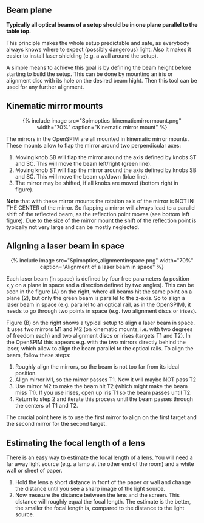 ---
---
## Beam plane

**Typically all optical beams of a setup should be in one plane parallel to the table top.**

This principle makes the whole setup predictable and safe, as everybody always knows where to expect (possibly dangerous) light. Also it makes it easier to install laser shielding (e.g. a wall around the setup).

A simple means to achieve this goal is by defining the beam height before starting to build the setup. This can be done by mounting an iris or alignment disc with its hole on the desired beam hight. Then this tool can be used for any further alignment.

## Kinematic mirror mounts

<center>
{% include image src="Spimoptics_kinematicmirrormount.png" width="70%" caption="Kinematic mirror mount" %}
</center>

The mirrors in the OpenSPIM are all mounted in kinematic mirror mounts. These mounts allow to flap the mirror around two perpendicular axes:

1.  Moving knob SB will flap the mirror around the axis defined by knobs ST and SC. This will move the beam left/right (green line).
2.  Moving knob ST will flap the mirror around the axis defined by knobs SB and SC. This will move the beam up/down (blue line).
3.  The mirror may be shifted, if all knobs are moved (bottom right in figure).

**Note** that with these mirror mounts the rotation axis of the mirror is NOT IN THE CENTER of the mirror. So flapping a mirror will always lead to a parallel shift of the reflected beam, as the reflection point moves (see bottom left figure). Due to the size of the mirror mount the shift of the reflection point is typically not very large and can be mostly neglected.

## Aligning a laser beam in space

<center>
{% include image src="Spimoptics_alignmentinspace.png" width="70%" caption="Alignment of a laser beam in space" %}
</center>

Each laser beam (in space) is defined by four free parameters (a position x,y on a plane in space and a direction defined by two angles). This can be seen in the figure (A) on the right, where all beams hit the same point on a plane (2), but only the green beam is parallel to the z-axis. So to align a laser beam in space (e.g. parallel to an optical rail, as in the OpenSPIM), it needs to go through two points in space (e.g. two alignment discs or irises).

Figure (B) on the right shows a typical setup to align a laser beam in space. It uses two mirrors M1 and M2 (on kinematic mounts, i.e. with two degrees of freedom each) and two alignment discs or irises (targets T1 and T2). In the OpenSPIM this appears e.g. with the two mirrors directly behind the laser, which allow to align the beam parallel to the optical rails. To align the beam, follow these steps:

1.  Roughly align the mirrors, so the beam is not too far from its ideal position.
2.  Align mirror M1, so the mirror passes T1. Now it will maybe NOT pass T2
3.  Use mirror M2 to make the beam hit T2 (which might make the beam miss T1). If you use irises, open up iris T1 so the beam passes until T2.
4.  Return to step 2 and iterate this process until the beam passes through the centers of T1 and T2.

The crucial point here is to use the first mirror to align on the first target and the second mirror for the second target.

## Estimating the focal length of a lens

There is an easy way to estimate the focal length of a lens. You will need a far away light source (e.g. a lamp at the other end of the room) and a white wall or sheet of paper.

1.  Hold the lens a short distance in front of the paper or wall and change the distance until you see a sharp image of the light source.
2.  Now measure the distance between the lens and the screen. This distance will roughly equal the focal length. The estimate is the better, the smaller the focal length is, compared to the distance to the light source.
